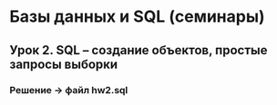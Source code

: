 ﻿# Базы данных и SQL (семинары)

## Урок 2. SQL – создание объектов, простые запросы выборки
### Решение ->  файл hw2.sql
